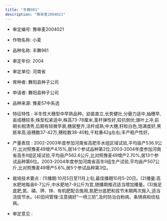```yaml
---
title: "丰舞981"
description: "豫审麦2004021"
---
```

* 审定编号:  豫审麦2004021

*  作物名称:  小麦

*  品种名称:  丰舞981

*  审定年份:  2004

*  审定单位:  河南省

* 育种者:  舞阳县种子公司

*  申请者:  舞阳县种子公司

*  品种来源:  豫麦57中系选

*  特征特性 : 
半冬性大穗型中早熟品种。幼苗直立,长势健壮,分蘖力适中,抽穗早,亩成穗较多;株型松紧适中,株高73-78厘米,茎杆弹性好,较抗倒伏;旗叶上冲,前期长相清秀,后期有轻微早衰,穗层整齐,活杆成熟;中大穗,籽粒白色,饱满度好,黑胚率高;亩穗数37-42万,穗粒数38-40粒,千粒重42g左右;丰产稳产性好。
 
*  产量表现 : 
2002-2003年度参加河南省高肥冬水组区域试验,平均亩产536.9公斤,比对照豫麦49增产4.15%,居14个参试品种第2位;2003-2004年度参加河南省高冬Ⅱ组区域试验,平均亩产562.6公斤,比对照豫麦49增产2.70%,居13个参试品种第6位。2003-2004年度参加河南省高冬Ⅱ组生产试验,平均亩产507公斤,比对照豫麦49增产5.6%,居5个参试品种第3位。

*  栽培技术要点 : 
(1)播期:10月5日至11月上旬,最佳播期10月5-20日。(2)播量:高水肥地每亩6-7公斤,中水肥地7-9公斤为宜,随播期推迟适当增加播量。(3)施足底肥,氮、磷、钾、锌、有机肥配合施用,氮肥分底肥和拔节末期两次施入,适当浇拔节水。(4)田间管理:注意搞好“一喷三防”,及时防治白粉病、条锈病和纹枯病。

*  审定意见 : 

